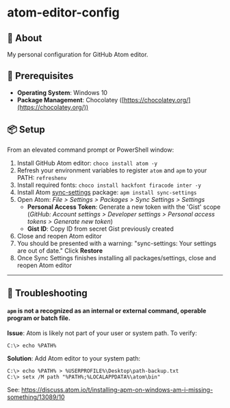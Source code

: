 # atom-editor-config

## 📝 About
My personal configuration for GitHub Atom editor.

## 👷 Prerequisites

 - **Operating System**: Windows 10
 - **Package Management**: Chocolatey ([https://chocolatey.org/](https://chocolatey.org/))
 
## 📦 Setup

From an elevated command prompt or PowerShell window:

1. Install GitHub Atom editor: 
`choco install atom -y`
2. Refresh your environment variables to register `atom` and `apm` to your PATH:
`refreshenv`
3. Install required fonts:
`choco install hackfont firacode inter -y`
4. Install Atom [sync-settings](http://https://atom.io/packages/sync-settings "sync-settings") package:
`apm install sync-settings`
5. Open Atom: *File > Settings > Packages > Sync Settings > Settings*
    - **Personal Access Token**: Generate a new token with the 'Gist' scope (*GitHub: Account settings > Developer settings > Personal access tokens > Generate new token*)
    - **Gist ID**: Copy ID from secret Gist previously created
6. Close and reopen Atom editor
7. You should be presented with a warning: "sync-settings: Your settings are out of date." Click **Restore**
8. Once Sync Settings finishes installing all packages/settings, close and reopen Atom editor

------------

## 🔧 Troubleshooting

#### `apm` is not a recognized as an internal or external command, operable program or batch file.
**Issue**: Atom is likely not part of your user or system path. To verify:
```
C:\> echo %PATH%
```

**Solution**: Add Atom editor to your system path:
```
C:\> echo %PATH% > %USERPROFILE%\Desktop\path-backup.txt
C:\> setx /M path "%PATH%;%LOCALAPPDATA%\atom\bin"
```
See: https://discuss.atom.io/t/installing-apm-on-windows-am-i-missing-something/13089/10


